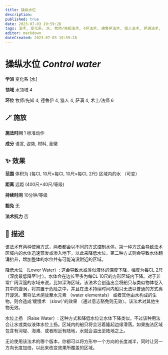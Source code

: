 ```yaml
---
title: 操纵水位
description: 
published: true
date: 2023-07-03 19:59:28
tags: 法术, 变化系, 水, 牧师/先知法术, 4环法术, 德鲁伊法术, 猎人法术, 萨满法术, 术士/法师法术, 6环法术, 水领域
editor: markdown
dateCreated: 2023-07-03 19:59:28
---
```


# **操纵水位** *Control water*

**学派** 变化系 \[水\] 

**领域** 水领域 4

**环位** 牧师/先知 4, 德鲁伊 4, 猎人 4, 萨满 4, 术士/法师 6

## 🪄 施放

**施法时间** 1 标准动作

**成分** 语言, 姿势, 材料, 圣徽

## ✨ 效果  

**范围** 体积为 {每CL 10尺×每CL 10尺×每CL 2尺} 区域内的水 （可变）

**距离** 远距 (400尺+40尺/等级)  

**持续时间** 10分钟/等级 

**豁免** 无

**法术抗力** 否

## 📖 描述

该法术有两种使用方式，两者都会以不同的方式控制水体。第一种方式会导致法术区域内的水体迅速蒸发或渗入地下，以此来降低水位。第二种方式则会导致水体翻涌抬升，增加整体的水位并有可能淹没附近的区域。

降低水位 （Lower Water）: 这会导致水或类似液体的深度下降，幅度为每CL 2尺 （深度最低降至1寸）。水体会在边长至多为每CL 10尺的方形区域内下降。对于非常广阔深邃的水域来说，比如深海区域，该法术会创造出会将船只与类似物体卷入其中的漩涡，将其置于危险之中，并且在法术持续时间内船只无法以普通的方式离开漩涡。若将法术施放至水元素 （water elementals） 或者其他由水构成的生物，则会造成‘缓慢术 （slow）’的效果 （通过意志豁免则无效）。该法术对其他生物无效。

水位上扬 （Raise Water）: 这种方式和降低水位让水体下降类似，不过该种用法会让水或类似液体水位上扬。区域内的船只将会沿着隆起边缘滑落。如果施法区域包含有河堤、海滩、或者附近有陆地，水就会溢出至陆地之上。

无论使用该法术的哪个版本，你都可以将方形中一个方向的长度减半，同时让另一方向长度加倍，以此来改变效果所覆盖的区域。
    